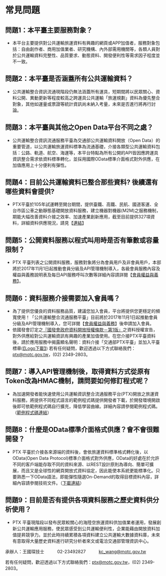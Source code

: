 # 常見問題

## 問題1：本平臺主要服務對象？
- 本平台主要提供對公共運輸旅運資料有興趣的網頁或APP加值者，服務對象包括：自由創作者、商用加值業者、研究機構、內外部需用機關等，各類人員對於公共運輸資料完整性、品質要求、動態資料、開發便利性等需求因子程度並不一致。

## 問題2：本平臺是否涵蓋所有公共運輸資料？
- 公共運輸整合資訊流通現階段仍無法涵蓋所有運具，短期間將以民眾關心、資料公開、異動更新等程度較高之跨運具公共運輸「旅運規劃」資料為優先整合對象，其他如運量或票證等統計資訊尚未納入考量，未來是否進行將再行討論。

## 問題3：本平臺與其他之Open Data平台不同之處？
- 公共運輸整合資訊流通服務平臺為交通部公共運輸資料開放（Open Data）的重要管道，以公共運輸旅運資料標準為流通基礎，介接各類型公共運輸資料包括：公路、軌道、航空、海運等，本平台特點為所有公開的API皆因應跨運具資訊整合需求依資料標準轉化，並採用國際OData標準介面格式對外供應，在加值應用上十分便利有彈性。

## 問題4：目前公共運輸資料已整合那些資料? 後續還有哪些資料會提供? 
- PTX平臺於105年試運轉至開台期間，提供臺鐵、高鐵、民航、國道客運、全台市區公車之動靜態基礎開放資料服務，建立機器對機器(M2M)之服務機制，期能大幅改善資料介接之效率、加速產業創新應用，截至目前提供327項資料，詳細資料供應現況，請見【<a href="https://github.com/ptxmotc/data-provide-status/blob/master/各單位資料供應現況表.pdf">連結</a>】

## 問題5：公開資料服務以程式叫用時是否有筆數或容量限制？
- PTX 平臺列表之公開資料服務，服務對象將分為會員用戶及非會員用戶，本部將於2017年11月1日起推動會員分級及API管理機制導入，各級會員服務內容及權益與義務說明表及每日API服務呼叫次數等詳細內容請詳閱【<a href="https://ptx.transportdata.tw/PTX/Static/memberPolicy.html">會員權益與義務</a>】。

## 問題6：資料服務介接需要加入會員嗎？
- 為了提供您優良的資料服務品質，建議您加入會員，平台將提供您更穩定的頻寬使用！「公共運輸整合流通服務平臺」目前將於2017年11月1日起推動會員分級及API管理機制導入，您可詳閱【<a href="https://ptx.transportdata.tw/PTX/Static/memberPolicy.html">會員權益與義務</a>】後申請加入會員。
- 依國發會訂定之<a href="https://data.gov.tw/license">『國發會政府資料開放授權條款－第1版』</a>之資料授權宣告，對外供應給對公共運輸資訊有興趣的產業加值使用。在您介接PTX平臺資料後，請於應用服務中揭露顯名聲明：資料介接「交通部PTX平臺」並加入平臺標章(<a href="http://ptx.transportdata.tw/PTX/logo.png">【Logo下載】</a>)
若有任何疑問，歡迎透過以下方式聯絡我們：ptx@motc.gov.tw，(02) 2349-2803。

## 問題7：導入API管理機制後，取得資料方式從原有Token改為HMAC機制，請問要如何修訂程式呢？
- 為加速開發者能快速使用公共運輸資訊整合流通服務平台(PTX)開放之旅運資料服務，將提供不同程式語言的範例程式碼提供開發者下載，於開發環境開啟後即可依範例程式碼自行擴充，降低學習曲線。詳細內容請參閱範例程式碼。（<a href="https://ptx.transportdata.tw/PTX/Data/Code">範例程式碼連結</a>）

## 問題8：什麼是OData標準介面格式供應？會不會很難開發？  
- PTX 平臺於介接各來源端的資料後，會依旅運資料標準格式轉化後，以OData(Open Data Protocol)標準介面格式對外供應，OData的好處在於允許不同的客戶端能存取不同的資料來源、以REST設計原則為導向、簡單可擴展，而且又是全球性的網頁開放式資料協定，因此能使本系統更能標準化。只要熟悉一下OData語法，即能彈性隨選On-Demand的取得目標資料內容，詳細內容請參閱技術文件。（<a href="http://ptx.transportdata.tw/ptx/Download/公共運輸整合資訊平台資料服務開發實作.pdf">下載連結</a>）

## 問題9：目前是否有提供各項資料服務之歷史資料供分析使用？
-  PTX 平臺現階段以發布民眾較關心的海陸空旅運資料供加值業者運用，發展創新公共運輸應用服務，使民眾感受到公共運輸便利性，企業能藉由開放資料加值提昇競爭力。並於此時持續累積各項資料建立公共運輸大數據資料庫，未來有意取得大量歷史資料進行研究分析者來文或電洽交通部管理資訊中心。 

承辦人：王國琛技士　　　02-23492827　　　kc_wang@motc.gov.tw
      
      
若有任何疑問，歡迎透過以下方式聯絡我們：ptx@motc.gov.tw，(02) 2349-2803。  